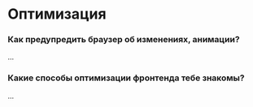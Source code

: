 # Оптимизация

### Как предупредить браузер об изменениях, анимации?

...


### Какие способы оптимизации фронтенда тебе знакомы?

...

